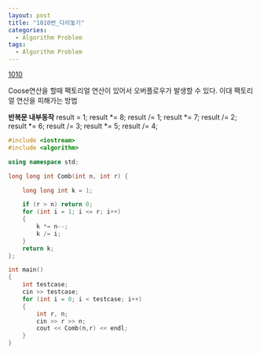 ```yaml
---
layout: post
title: "1010번_다리놓기"
categories:
  - Algorithm Problem
tags:
  - Algorithm Problem
---
```


[1010](https://www.acmicpc.net/problem/1010)

Coose연산을 할때 팩토리얼 연산이 있어서 오버플로우가 발생할 수 있다.
이대 팩토리얼 연산을 피해가는 방법

**반복문 내부동작**
result = 1;
result *= 8;
result /= 1;
result *= 7;
result /= 2;
result *= 6;
result /= 3;
result *= 5;
result /= 4;


```c++
#include <iostream>
#include <algorithm>

using namespace std;

long long int Comb(int n, int r) {

	long long int k = 1;

	if (r > n) return 0;
	for (int i = 1; i <= r; i++)
	{
		k *= n--;
		k /= i;
	}
	return k;
};

int main()
{
	int testcase;
	cin >> testcase;
	for (int i = 0; i < testcase; i++)
	{
		int r, n;
		cin >> r >> n;
		cout << Comb(n,r) << endl;
	}
}
```

